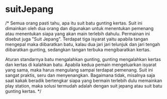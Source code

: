# suitJepang


/*
Semua orang pasti tahu, apa itu suit batu gunting kertas. Suit ini dimainkan oleh dua orang  dan digunakan untuk menentukan pemenang atau menentukan siapa yang akan main terlebih dahulu. Permainan ini disebut juga "Suit Jepang". Terdapat tiga isyarat yaitu apabila tangan mengepal maka diibaratkan batu, kalau dua jari jari telunjuk dan jari tengah diibaratkan gunting, sedangkan tangan terbuka mengibaratkan kertas. 

Aturan standarnya batu mengalahkan gunting, gunting mengalahkan kertas dan kertas di kalahkan batu. Apabila kedua pemain mengeluarkan isyarat yang sama, maka harus mengulang sampai terdapat pemenang. Suit ini sangat praktis, seru dan menyenangkan. Bagaimana tidak, misalnya saja saat kakak beradik bertengkar siapa yang bermain terlebih dulu memainkan play station, maka solusi termudah adalah dengan suit jepang atau suit batu gunting kertas.
*/